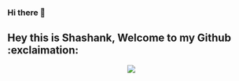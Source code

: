 ### Hi there 👋

## Hey this is Shashank, Welcome to my Github :exclaimation:

<div id="header", align="center">
        <img src="https://media.giphy.com/media/RN8FdaB6T1bkkI5n4I/giphy.gif" width="100">
</div>
<div id="badges", align="center">
        <a href="https://www.linkedin.com/in/shashankmaurya01/"><img height="30" ,src="icons\linkedIn.png"></a>&nbsp;
        <a href="https://www.instagram.com/shashankmaurya01/"><img height="30" ,src="icons\insta.png"></a>&nbsp;
        <a href="mailto:shashankmaurya260101@gmail.com"><img height="30" ,src="icons\Gmail_logo.png"></a>
</div>
